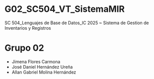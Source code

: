 # G02_SC504_VT_SistemaMIR
SC 504_Lenguajes de Base de Datos_IC 2025 ~ Sistema de Gestion de Inventarios y Registros

# Grupo 02
- Jimena Flores Carmona
- José Daniel Hernández Ureña
- Allan Gabriel Molina Hernández
